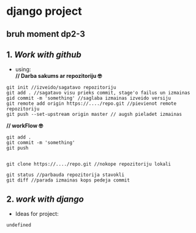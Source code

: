 # django project
## bruh moment dp2-3

## 1. *Work with github*
- using:  
**// Darba sakums ar repozitoriju 🤓**  
```
git init //izveido/sagatavo repozitoriju  
git add . //sagatavo visu prieks commit, stage'o failus un izmainas  
gid commit -m 'something' //saglaba izmainas izveido versiju  
git remote add origin https://..../repo.git //pievienot remote repozitoriju  
git push --set-upstream origin master // augsh pieladet izmainas  
```
**// workFlow 🤓**  
```
git add .  
git commit -m 'something'  
git push  


git clone https://..../repo.git //nokope repozitoriju lokali  

git status //parbauda repozitorija stavokli  
git diff //parada izmainas kops pedeja commit  
```

## 2. *work with django*
- Ideas for project:
```
undefined
```
